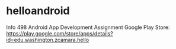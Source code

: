 # helloandroid
Info 498 Android App Development Assignment
Google Play Store: https://play.google.com/store/apps/details?id=edu.washington.zcamara.hello
